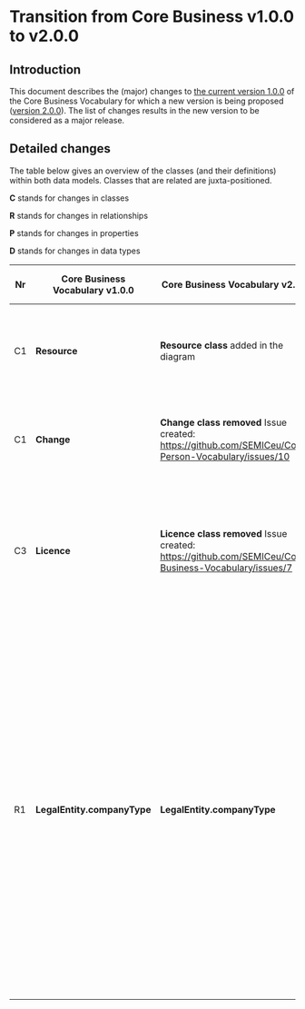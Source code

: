 # Transition from Core Business v1.0.0 to v2.0.0

## Introduction

This document describes the (major) changes to [the current version 1.0.0](https://github.com/SEMICeu/Core-Business-Vocabulary/tree/master/releases/1.00) of the Core Business Vocabulary for which a new version is being proposed ([version 2.0.0](https://semiceu.github.io/Core-Business-Vocabulary/releases/2.00/)). The list of changes results in the new version to be considered as a major release.

## Detailed changes

The table below gives an overview of the classes (and their definitions) within both data models. Classes that are related are juxta-positioned.

**C** stands for changes in classes

**R** stands for changes in relationships

**P** stands for changes in properties

**D** stands for changes in data types

| Nr | Core Business Vocabulary v1.0.0 | Core Business Vocabulary v2.0.0 | Rationale | GitHub / Change |
| --- | --- | --- | --- | --- |
| C1 | **Resource** | **Resource class** added in the diagram | To align with the other distributions, the class resource is now represented visually  | Change |
| C1 | **Change** | **Change class removed** Issue created: https://github.com/SEMICeu/Core-Person-Vocabulary/issues/10 | There should be a discussion on Github about the interest of keeping the Change class. | GitHub |
| C3 | **Licence** | **Licence class removed** Issue created: https://github.com/SEMICeu/Core-Business-Vocabulary/issues/7 | There should be a discussion on Github about the interest of keeping the Licence class. And if kept, what properties should it include? | GitHub |
| R1 | **LegalEntity.companyType** | **LegalEntity.companyType** |Is there a need for recommending or listing some controlled vocabularies? If yes, what kind of controlled vocabularies? Existing vocabularies are: (1)[AnaCredit](https://www.ecb.europa.eu/stats/money_credit_banking/anacredit/html/index.en.html) from the European central Bank and one of its [annexes on legal entities per country](https://www.ecb.europa.eu/stats/money/aggregates/anacredit/shared/pdf/List_of_legal_forms.xlsx).  (2)[ISO 20275](https://www.gleif.org/en/about-lei/code-lists/iso-20275-entity-legal-forms-code-list): Entity Legal Forms Code List available in different formats such as [XLS](https://www.gleif.org/content/2-about-lei/7-code-lists/2-iso-20275-entity-legal-forms-code-list/2020-11-19_elf-code-list-v1.3.xlsx). The list also provides names of legal entities per country.| Github |
